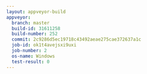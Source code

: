 ```yaml
---
layout: appveyor-build
appveyor:
  branch: master
  build-id: 31611258
  build-number: 252
  commit: 2c9286d5ec19718c43492aeae275cae372637a1c
  job-id: ok1t4avejsxi9uxi
  job-number: 2
  os-name: Windows
  test-result: 0
---
```

